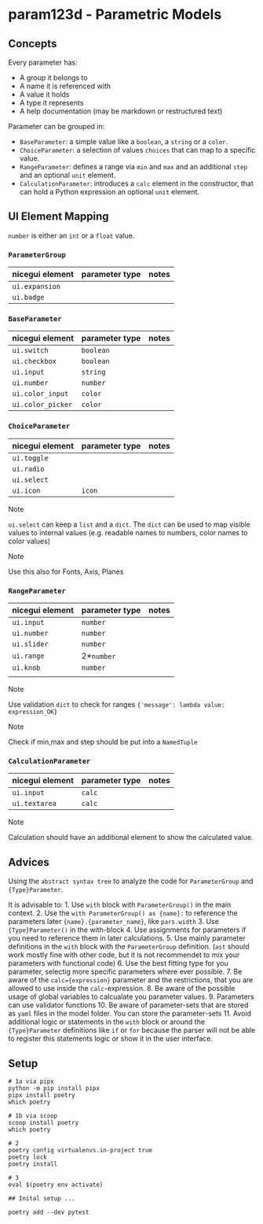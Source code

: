 # param123d - Parametric Models 

## Concepts 

Every parameter has:

- A group it belongs to
- A name it is referenced with
- A value it holds 
- A type it represents
- A help documentation (may be markdown or restructured text)

Parameter can be grouped in:

- `BaseParameter`: a simple value like a `boolean`, a `string` or a `color`.
- `ChoiceParameter`: a selection of values `choices` that can map to a specific value.
- `RangeParameter`: defines a range via `min` and `max` and an additional `step` and an optional `unit` element.
- `CalculationParameter`: introduces a `calc` element in the constructor, that can hold a Python expression an optional `unit` element.

## UI Element Mapping

`number` is either an `int` or a `float` value. 

### `ParameterGroup` 

| nicegui element | parameter type | notes |
|-----------------|----------------|-------|
| `ui.expansion`  |                |       |
| `ui.badge`      |                |       |


### `BaseParameter`

| nicegui element  | parameter type | notes |
|------------------|----------------|-------|
| `ui.switch`      | `boolean`      |       |
| `ui.checkbox`    | `boolean`      |       |
| `ui.input`       | `string`       |       |
| `ui.number`      | `number`       |       |
| `ui.color_input` | `color`        |       |
| `ui.color_picker`| `color`        |       |

### `ChoiceParameter`

| nicegui element | parameter type | notes |
|-----------------|----------------|-------|
| `ui.toggle`     |                |       |
| `ui.radio`      |                |       |
| `ui.select`     |                |       |
| `ui.icon`       | `icon`         |       |

> [!Note]
> `ui.select` can keep a `list` and a `dict`. The `dict` can be used to map visible values to internal values (e.g. readable names to numbers, color names to color values)

> [!Note]
> Use this also for Fonts, Axis, Planes

### `RangeParameter`

| nicegui element | parameter type | notes |
|-----------------|----------------|-------|
| `ui.input`      | `number`       |       |
| `ui.number`     | `number`       |       |
| `ui.slider`     | `number`       |       |
| `ui.range`      | 2*`number`     |       |
| `ui.knob`       | `number`       |       |
|                 |                |       |

> [!Note]
> Use validation `dict` to check for ranges `{'message': lambda value: expression_OK}`

> [!Note]
> Check if min,max and step should be put into a `NamedTuple`

### `CalculationParameter`

| nicegui element | parameter type | notes |
|-----------------|----------------|-------|
| `ui.input`      | `calc`         |       |
| `ui.textarea`   | `calc`         |       |

> [!Note]
> Calculation should have an additional element to show the calculated value.

## Advices

Using the `abstract syntax tree` to analyze the code for `ParameterGroup` and `{Type}Parameter`.

It is advisable to:
    1. Use `with` block with `ParameterGroup()` in the main context.
    2. Use the `with ParameterGroup() as {name}:` to reference the parameters later `{name}.{parameter_name}`, like `pars.width` 
    3. Use `{Type}Parameter()` in the with-block
    4. Use assignments for parameters if you need to reference them in later calculations.
    5. Use mainly parameter definitions in the `with` block with the `ParameterGroup` definition. (`ast` should work mostly fine with other code, but it is not recommendet to mix your parameters with functional code)
  6. Use the best fitting type for you parameter, selectig more specific parameters where ever possible.
  7. Be aware of the `calc={expression}` parameter and the restrictions, that you are allowed to use inside the `calc`-expression.
  8. Be aware of the possible usage of global variables to calcualate you parameter values.
  9. Parameters can use validator functions
  10. Be aware of parameter-sets that are stored as `yaml` files in the model folder. You can store the parameter-sets
  11. Avoid additional logic or statements in the `with` block or around the `{Type}Parameter` definitions like `if` or `for` because the parser will not be able to register this statements logic or show it in the user interface.


## Setup

```
# 1a via pipx 
python -m pip install pipx 
pipx install poetry
which poetry

# 1b via scoop
scoop install poetry
which poetry

# 2
poetry config virtualenvs.in-project true
poetry lock
poetry install 

# 3
eval $(poetry env activate)

## Inital setup ...

poetry add --dev pytest